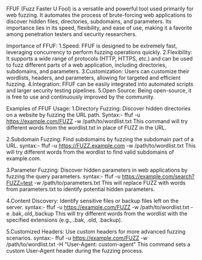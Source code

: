 FFUF (Fuzz Faster U Fool) is a versatile and powerful tool used primarily for web fuzzing. It automates the process of brute-forcing web applications to discover hidden files, directories, subdomains, and parameters. Its importance lies in its speed, flexibility, and ease of use, making it a favorite among penetration testers and security researchers.

Importance of FFUF:
1.Speed: FFUF is designed to be extremely fast, leveraging concurrency to perform fuzzing operations quickly.
2.Flexibility: It supports a wide range of protocols (HTTP, HTTPS, etc.) and can be used to fuzz different parts of a web application, including directories, subdomains, and parameters.
3.Customization: Users can customize their wordlists, headers, and parameters, allowing for targeted and efficient fuzzing.
4.Integration: FFUF can be easily integrated into automated scripts and larger security testing pipelines.
5.Open Source: Being open-source, it is free to use and continuously improved by the community.

Examples of FFUF Usage:
1.Directory Fuzzing:
  Discover hidden directories on a website by fuzzing the URL path.
  Syntax:- ffuf -u https://example.com/FUZZ -w /path/to/wordlist.txt
  This command will try different words from the wordlist.txt in place of FUZZ in the URL.

2.Subdomain Fuzzing:
  Find subdomains by fuzzing the subdomain part of a URL.
  syntax:- ffuf -u https://FUZZ.example.com -w /path/to/wordlist.txt
  This will try different words from the wordlist to find valid subdomains of example.com.

3.Parameter Fuzzing:
  Discover hidden parameters in web applications by fuzzing the query parameters.
  syntax:- ffuf -u https://example.com/search?FUZZ=test -w /path/to/parameters.txt
  This will replace FUZZ with words from parameters.txt to identify potential hidden parameters.

4.Content Discovery:
  Identify sensitive files or backup files left on the server.
  syntax:- ffuf -u https://example.com/FUZZ -w /path/to/wordlist.txt -e .bak,.old,.backup
  This will try different words from the wordlist with the specified extensions (e.g., .bak, .old, .backup).

5.Customized Headers:
  Use custom headers for more advanced fuzzing scenarios.
  syntax:- ffuf -u https://example.com/FUZZ -w /path/to/wordlist.txt -H "User-Agent: custom-agent"
  This command sets a custom User-Agent header during the fuzzing process.
